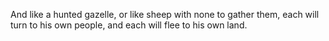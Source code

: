 And like a hunted gazelle, or like sheep with none to gather them, each will turn to his own people, and each will flee to his own land.
